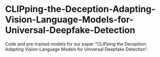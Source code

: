 # CLIPping-the-Deception-Adapting-Vision-Language-Models-for-Universal-Deepfake-Detection
Code and pre-trained models for our paper "CLIPping the Deception: Adapting Vision-Language Models for Universal Deepfake Detection".
